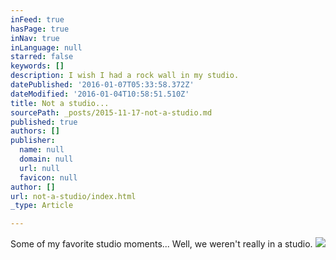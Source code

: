 ```yaml
---
inFeed: true
hasPage: true
inNav: true
inLanguage: null
starred: false
keywords: []
description: I wish I had a rock wall in my studio.
datePublished: '2016-01-07T05:33:58.372Z'
dateModified: '2016-01-04T10:58:51.510Z'
title: Not a studio...
sourcePath: _posts/2015-11-17-not-a-studio.md
published: true
authors: []
publisher:
  name: null
  domain: null
  url: null
  favicon: null
author: []
url: not-a-studio/index.html
_type: Article

---
```

Some of my favorite studio moments... Well, we weren't really in a studio.
![](https://the-grid-user-content.s3-us-west-2.amazonaws.com/aa00f159-fb1d-4003-b5db-54dcf433e2e7.jpg)